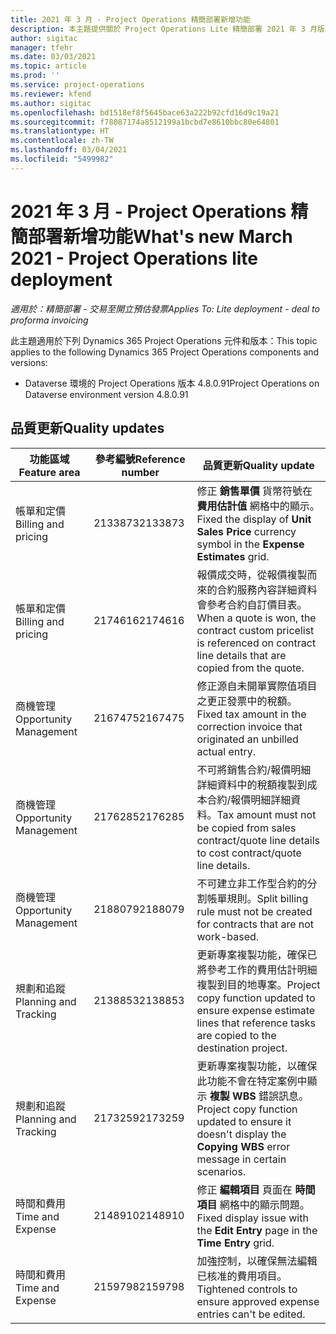 ```yaml
---
title: 2021 年 3 月 - Project Operations 精簡部署新增功能
description: 本主題提供關於 Project Operations Lite 精簡部署 2021 年 3 月版本中所提供之品質更新的資訊。
author: sigitac
manager: tfehr
ms.date: 03/03/2021
ms.topic: article
ms.prod: ''
ms.service: project-operations
ms.reviewer: kfend
ms.author: sigitac
ms.openlocfilehash: bd1518ef8f5645bace63a222b92cfd16d9c19a21
ms.sourcegitcommit: f78087174a8512199a1bcbd7e8610bbc80e64801
ms.translationtype: HT
ms.contentlocale: zh-TW
ms.lasthandoff: 03/04/2021
ms.locfileid: "5499982"
---
```

# <a name="whats-new-march-2021---project-operations-lite-deployment"></a><span data-ttu-id="28646-103">2021 年 3 月 - Project Operations 精簡部署新增功能</span><span class="sxs-lookup"><span data-stu-id="28646-103">What's new March 2021 - Project Operations lite deployment</span></span>

<span data-ttu-id="28646-104">_適用於：精簡部署 - 交易至開立預估發票_</span><span class="sxs-lookup"><span data-stu-id="28646-104">_Applies To: Lite deployment - deal to proforma invoicing_</span></span>


<span data-ttu-id="28646-105">此主題適用於下列 Dynamics 365 Project Operations 元件和版本：</span><span class="sxs-lookup"><span data-stu-id="28646-105">This topic applies to the following Dynamics 365 Project Operations components and versions:</span></span>

- <span data-ttu-id="28646-106">Dataverse 環境的 Project Operations 版本 4.8.0.91</span><span class="sxs-lookup"><span data-stu-id="28646-106">Project Operations on Dataverse environment version 4.8.0.91</span></span> 

## <a name="quality-updates"></a><span data-ttu-id="28646-107">品質更新</span><span class="sxs-lookup"><span data-stu-id="28646-107">Quality updates</span></span>

| <span data-ttu-id="28646-108">**功能區域**</span><span class="sxs-lookup"><span data-stu-id="28646-108">**Feature area**</span></span> | <span data-ttu-id="28646-109">**參考編號**</span><span class="sxs-lookup"><span data-stu-id="28646-109">**Reference number**</span></span> | <span data-ttu-id="28646-110">**品質更新**</span><span class="sxs-lookup"><span data-stu-id="28646-110">**Quality update**</span></span> |
| --- | --- | --- |
| <span data-ttu-id="28646-111">帳單和定價</span><span class="sxs-lookup"><span data-stu-id="28646-111">Billing and pricing</span></span> | <span data-ttu-id="28646-112">2133873</span><span class="sxs-lookup"><span data-stu-id="28646-112">2133873</span></span> | <span data-ttu-id="28646-113">修正 **銷售單價** 貨幣符號在 **費用估計值** 網格中的顯示。</span><span class="sxs-lookup"><span data-stu-id="28646-113">Fixed the display of **Unit Sales Price** currency symbol in the **Expense Estimates** grid.</span></span> |
| <span data-ttu-id="28646-114">帳單和定價</span><span class="sxs-lookup"><span data-stu-id="28646-114">Billing and pricing</span></span> | <span data-ttu-id="28646-115">2174616</span><span class="sxs-lookup"><span data-stu-id="28646-115">2174616</span></span> | <span data-ttu-id="28646-116">報價成交時，從報價複製而來的合約服務內容詳細資料會參考合約自訂價目表。</span><span class="sxs-lookup"><span data-stu-id="28646-116">When a quote is won, the contract custom pricelist is referenced on contract line details that are copied from the quote.</span></span> |
| <span data-ttu-id="28646-117">商機管理</span><span class="sxs-lookup"><span data-stu-id="28646-117">Opportunity Management</span></span> | <span data-ttu-id="28646-118">2167475</span><span class="sxs-lookup"><span data-stu-id="28646-118">2167475</span></span> | <span data-ttu-id="28646-119">修正源自未開單實際值項目之更正發票中的稅額。</span><span class="sxs-lookup"><span data-stu-id="28646-119">Fixed tax amount in the correction invoice that originated an unbilled actual entry.</span></span> |
| <span data-ttu-id="28646-120">商機管理</span><span class="sxs-lookup"><span data-stu-id="28646-120">Opportunity Management</span></span> | <span data-ttu-id="28646-121">2176285</span><span class="sxs-lookup"><span data-stu-id="28646-121">2176285</span></span> | <span data-ttu-id="28646-122">不可將銷售合約/報價明細詳細資料中的稅額複製到成本合約/報價明細詳細資料。</span><span class="sxs-lookup"><span data-stu-id="28646-122">Tax amount must not be copied from sales contract/quote line details to cost contract/quote line details.</span></span> |
| <span data-ttu-id="28646-123">商機管理</span><span class="sxs-lookup"><span data-stu-id="28646-123">Opportunity Management</span></span> | <span data-ttu-id="28646-124">2188079</span><span class="sxs-lookup"><span data-stu-id="28646-124">2188079</span></span> | <span data-ttu-id="28646-125">不可建立非工作型合約的分割帳單規則。</span><span class="sxs-lookup"><span data-stu-id="28646-125">Split billing rule must not be created for contracts that are not work-based.</span></span> |
| <span data-ttu-id="28646-126">規劃和追蹤</span><span class="sxs-lookup"><span data-stu-id="28646-126">Planning and Tracking</span></span> | <span data-ttu-id="28646-127">2138853</span><span class="sxs-lookup"><span data-stu-id="28646-127">2138853</span></span> | <span data-ttu-id="28646-128">更新專案複製功能，確保已將參考工作的費用估計明細複製到目的地專案。</span><span class="sxs-lookup"><span data-stu-id="28646-128">Project copy function updated to ensure expense estimate lines that reference tasks are copied to the destination project.</span></span> |
| <span data-ttu-id="28646-129">規劃和追蹤</span><span class="sxs-lookup"><span data-stu-id="28646-129">Planning and Tracking</span></span> | <span data-ttu-id="28646-130">2173259</span><span class="sxs-lookup"><span data-stu-id="28646-130">2173259</span></span> | <span data-ttu-id="28646-131">更新專案複製功能，以確保此功能不會在特定案例中顯示 **複製 WBS** 錯誤訊息。</span><span class="sxs-lookup"><span data-stu-id="28646-131">Project copy function updated to ensure it doesn't display the **Copying WBS** error message in certain scenarios.</span></span> |
| <span data-ttu-id="28646-132">時間和費用</span><span class="sxs-lookup"><span data-stu-id="28646-132">Time and Expense</span></span> | <span data-ttu-id="28646-133">2148910</span><span class="sxs-lookup"><span data-stu-id="28646-133">2148910</span></span> | <span data-ttu-id="28646-134">修正 **編輯項目** 頁面在 **時間項目** 網格中的顯示問題。</span><span class="sxs-lookup"><span data-stu-id="28646-134">Fixed display issue with the **Edit Entry** page in the **Time Entry** grid.</span></span> |
| <span data-ttu-id="28646-135">時間和費用</span><span class="sxs-lookup"><span data-stu-id="28646-135">Time and Expense</span></span> | <span data-ttu-id="28646-136">2159798</span><span class="sxs-lookup"><span data-stu-id="28646-136">2159798</span></span> | <span data-ttu-id="28646-137">加強控制，以確保無法編輯已核准的費用項目。</span><span class="sxs-lookup"><span data-stu-id="28646-137">Tightened controls to ensure approved expense entries can't be edited.</span></span> |



